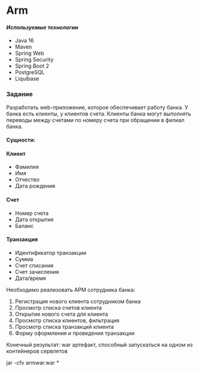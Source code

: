# Arm

#### ***Используемые технологии***
* Java 16
* Maven
* Spring Web
* Spring Security
* Spring Boot 2
* PostgreSQL
* Liquibase

### Задание
Разработать web-приложение, которое обеспечивает работу банка.
У банка есть клиенты, у клиентов счета. Клиенты банка могут выполнять переводы между счетами по
номеру счета при обращении в филиал банка.
#### Сущности:

#### Клиент

* Фамилия
* Имя
* Отчество
* Дата рождения

#### Счет

* Номер счета
* Дата открытия
* Баланс

#### Транзакция

* Идентификатор транзакции
* Сумма
* Счет списания
* Счет зачисления
* Дата/время

Необходимо реализовать АРМ сотрудника банка:
1. Регистрация нового клиента сотрудником банка
2. Просмотр списка счетов клиента
3. Открытие нового счета для клиента
4. Просмотр списка клиентов, фильтрация
5. Просмотр списка транзакций клиента
6. Форму оформления и проведения транзакции
   
Конечный результат: war артефакт, способный запускаться на одном из контейнеров сервлетов

jar -cfv armwar.war *

